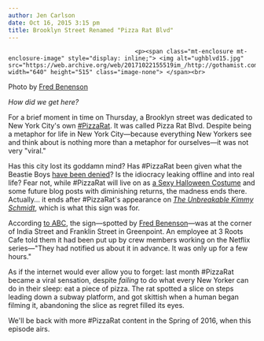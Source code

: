 ```yaml
---
author: Jen Carlson
date: Oct 16, 2015 3:15 pm
title: Brooklyn Street Renamed "Pizza Rat Blvd"
---
```


	
										<p><span class="mt-enclosure mt-enclosure-image" style="display: inline;"> <img alt="ughblvd15.jpg" src="https://web.archive.org/web/20171022155519im_/http://gothamist.com/attachments/arts_jen/ughblvd15.jpg" width="640" height="515" class="image-none"> </span><br>
<span class="photo_caption">Photo by <a href="https://web.archive.org/web/20171022155519/https://instagram.com/p/83axucQfZb/">Fred Benenson</a></span></p>

<p><em>How did we get here?</em> </p>

<p>For a brief moment in time on Thursday, a Brooklyn street was dedicated to New York City&apos;s own <a href="https://web.archive.org/web/20171022155519/http://gothamist.com/tags/pizzarat">#PizzaRat</a>. It was called Pizza Rat Blvd. Despite being a metaphor for life in New York City&#x2014;because everything New Yorkers see and think about is nothing more than a metaphor for ourselves&#x2014;it was not very &quot;viral.&quot;</p>

<p>Has this city lost its goddamn mind? Has #PizzaRat been given what the Beastie Boys <a href="https://web.archive.org/web/20171022155519/http://gothamist.com/2013/12/18/should_there_be_a_beastie_boys_squa.php">have been denied</a>? Is the idiocracy leaking offline and into real life? Fear not, while #PizzaRat will live on as <a href="https://web.archive.org/web/20171022155519/http://gothamist.com/2015/10/05/vermin_commodified.php">a Sexy Halloween Costume</a> and some future blog posts with diminishing returns, the madness ends there. Actually... it ends after #PizzaRat&apos;s appearance on <a href="https://web.archive.org/web/20171022155519/http://gothamist.com/2015/03/06/the_unbreakable_kimmy_schmidt.php"><em>The Unbreakable Kimmy Schmidt</em></a>, which is what this sign was for.</p>

<p>According <a href="https://web.archive.org/web/20171022155519/http://abcnews.go.com/US/pizza-rat-blvd-street-sign-mysteriously-pops-brooklyn/story?id=34521588">to ABC</a>, the sign&#x2014;spotted by <a href="https://web.archive.org/web/20171022155519/https://instagram.com/p/83axucQfZb/">Fred Benenson</a>&#x2014;was at the corner of India Street and Franklin Street in Greenpoint. An employee at 3 Roots Cafe told them it had been put up by crew members working on the Netflix series&#x2014;&quot;They had notified us about it in advance. It was only up for a few hours.&quot;</p>

<p>As if the internet would ever allow you to forget: last month #PizzaRat became a viral sensation, despite <em>failing</em> to do what every New Yorker can do in their sleep: eat a piece of pizza. The rat spotted a slice on steps leading down a subway platform, and got skittish when a human began filming it, abandoning the slice as regret filled its eyes.</p>

<p>We&apos;ll be back with more #PizzaRat content in the Spring of 2016, when this episode airs.</p>					
										
									
				